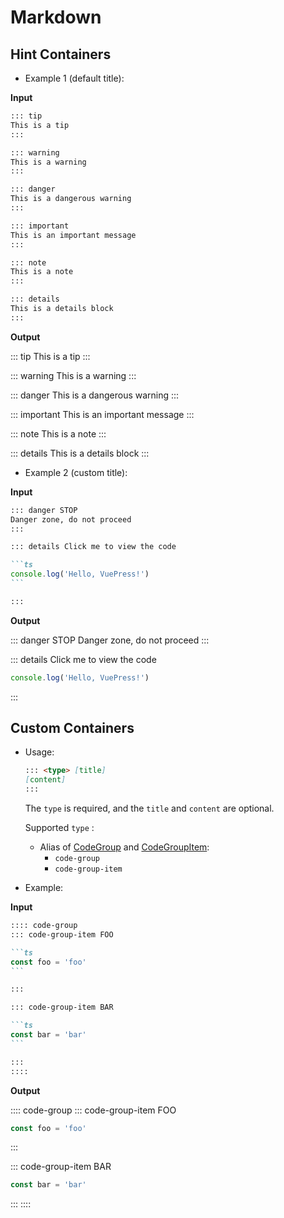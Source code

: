 # Markdown

<NpmBadge package="@vuepress/theme-default" />

## Hint Containers

- Example 1 (default title):

**Input**

```md
::: tip
This is a tip
:::

::: warning
This is a warning
:::

::: danger
This is a dangerous warning
:::

::: important
This is an important message
:::

::: note
This is a note
:::

::: details
This is a details block
:::
```

**Output**

::: tip
This is a tip
:::

::: warning
This is a warning
:::

::: danger
This is a dangerous warning
:::

::: important
This is an important message
:::

::: note
This is a note
:::

::: details
This is a details block
:::

- Example 2 (custom title):

**Input**

````md
::: danger STOP
Danger zone, do not proceed
:::

::: details Click me to view the code

```ts
console.log('Hello, VuePress!')
```

:::
````

**Output**

::: danger STOP
Danger zone, do not proceed
:::

::: details Click me to view the code

```ts
console.log('Hello, VuePress!')
```

:::

## Custom Containers

- Usage:

  ```md
  ::: <type> [title]
  [content]
  :::
  ```

  The `type` is required, and the `title` and `content` are optional.

  Supported `type` :

  - Alias of [CodeGroup](./components.md#codegroup) and [CodeGroupItem](./components.md#codegroupitem):
    - `code-group`
    - `code-group-item`

- Example:

**Input**

````md
:::: code-group
::: code-group-item FOO

```ts
const foo = 'foo'
```

:::

::: code-group-item BAR

```ts
const bar = 'bar'
```

:::
::::
````

**Output**

:::: code-group
::: code-group-item FOO

```ts
const foo = 'foo'
```

:::

::: code-group-item BAR

```ts
const bar = 'bar'
```

:::
::::
